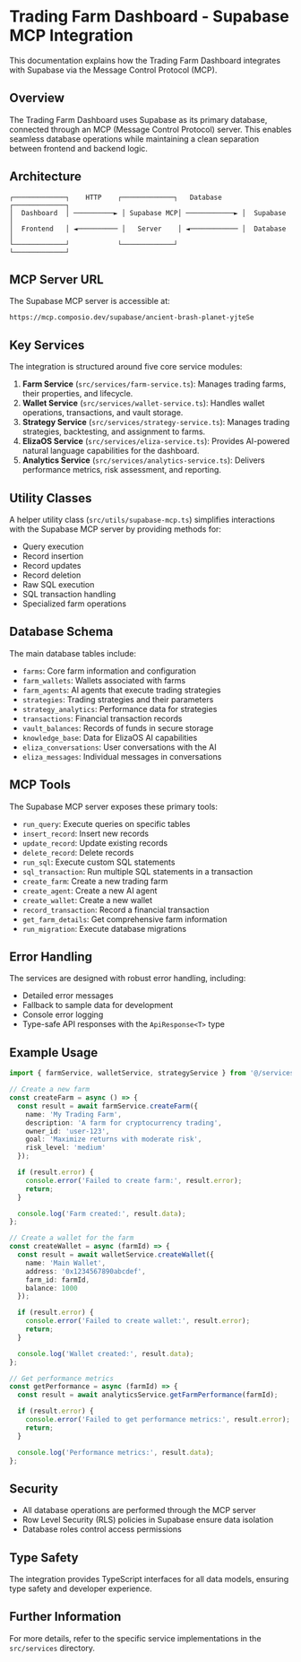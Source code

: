 # Trading Farm Dashboard - Supabase MCP Integration

This documentation explains how the Trading Farm Dashboard integrates with Supabase via the Message Control Protocol (MCP).

## Overview

The Trading Farm Dashboard uses Supabase as its primary database, connected through an MCP (Message Control Protocol) server. This enables seamless database operations while maintaining a clean separation between frontend and backend logic.

## Architecture

```
┌─────────────┐    HTTP    ┌─────────────┐   Database   ┌─────────────┐
│  Dashboard  │ ──────────► │ Supabase MCP│ ────────────► │  Supabase   │
│  Frontend   │ ◄────────── │   Server    │ ◄──────────── │  Database   │
└─────────────┘            └─────────────┘               └─────────────┘
```

## MCP Server URL

The Supabase MCP server is accessible at:

```
https://mcp.composio.dev/supabase/ancient-brash-planet-yjteSe
```

## Key Services

The integration is structured around five core service modules:

1. **Farm Service** (`src/services/farm-service.ts`): Manages trading farms, their properties, and lifecycle.
2. **Wallet Service** (`src/services/wallet-service.ts`): Handles wallet operations, transactions, and vault storage.
3. **Strategy Service** (`src/services/strategy-service.ts`): Manages trading strategies, backtesting, and assignment to farms.
4. **ElizaOS Service** (`src/services/eliza-service.ts`): Provides AI-powered natural language capabilities for the dashboard.
5. **Analytics Service** (`src/services/analytics-service.ts`): Delivers performance metrics, risk assessment, and reporting.

## Utility Classes

A helper utility class (`src/utils/supabase-mcp.ts`) simplifies interactions with the Supabase MCP server by providing methods for:

- Query execution
- Record insertion
- Record updates
- Record deletion
- Raw SQL execution
- SQL transaction handling
- Specialized farm operations

## Database Schema

The main database tables include:

- `farms`: Core farm information and configuration
- `farm_wallets`: Wallets associated with farms
- `farm_agents`: AI agents that execute trading strategies
- `strategies`: Trading strategies and their parameters
- `strategy_analytics`: Performance data for strategies
- `transactions`: Financial transaction records
- `vault_balances`: Records of funds in secure storage
- `knowledge_base`: Data for ElizaOS AI capabilities
- `eliza_conversations`: User conversations with the AI
- `eliza_messages`: Individual messages in conversations

## MCP Tools

The Supabase MCP server exposes these primary tools:

- `run_query`: Execute queries on specific tables
- `insert_record`: Insert new records
- `update_record`: Update existing records
- `delete_record`: Delete records
- `run_sql`: Execute custom SQL statements
- `sql_transaction`: Run multiple SQL statements in a transaction
- `create_farm`: Create a new trading farm
- `create_agent`: Create a new AI agent
- `create_wallet`: Create a new wallet
- `record_transaction`: Record a financial transaction
- `get_farm_details`: Get comprehensive farm information
- `run_migration`: Execute database migrations

## Error Handling

The services are designed with robust error handling, including:

- Detailed error messages
- Fallback to sample data for development
- Console error logging
- Type-safe API responses with the `ApiResponse<T>` type

## Example Usage

```typescript
import { farmService, walletService, strategyService } from '@/services';

// Create a new farm
const createFarm = async () => {
  const result = await farmService.createFarm({
    name: 'My Trading Farm',
    description: 'A farm for cryptocurrency trading',
    owner_id: 'user-123',
    goal: 'Maximize returns with moderate risk',
    risk_level: 'medium'
  });

  if (result.error) {
    console.error('Failed to create farm:', result.error);
    return;
  }

  console.log('Farm created:', result.data);
};

// Create a wallet for the farm
const createWallet = async (farmId) => {
  const result = await walletService.createWallet({
    name: 'Main Wallet',
    address: '0x1234567890abcdef',
    farm_id: farmId,
    balance: 1000
  });

  if (result.error) {
    console.error('Failed to create wallet:', result.error);
    return;
  }

  console.log('Wallet created:', result.data);
};

// Get performance metrics
const getPerformance = async (farmId) => {
  const result = await analyticsService.getFarmPerformance(farmId);

  if (result.error) {
    console.error('Failed to get performance metrics:', result.error);
    return;
  }

  console.log('Performance metrics:', result.data);
};
```

## Security

- All database operations are performed through the MCP server
- Row Level Security (RLS) policies in Supabase ensure data isolation
- Database roles control access permissions

## Type Safety

The integration provides TypeScript interfaces for all data models, ensuring type safety and developer experience.

## Further Information

For more details, refer to the specific service implementations in the `src/services` directory. 